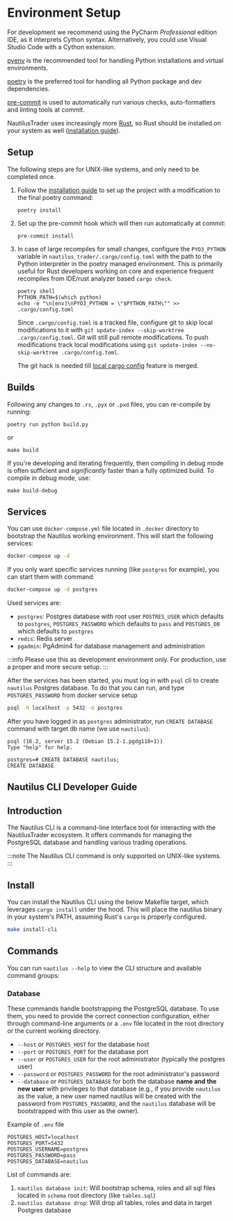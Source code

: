 # Environment Setup

For development we recommend using the PyCharm *Professional* edition IDE, as it interprets Cython syntax. Alternatively, you could use Visual Studio Code with a Cython extension.

[pyenv](https://github.com/pyenv/pyenv) is the recommended tool for handling Python installations and virtual environments.

[poetry](https://python-poetry.org/) is the preferred tool for handling all Python package and dev dependencies.

[pre-commit](https://pre-commit.com/) is used to automatically run various checks, auto-formatters and linting tools at commit.

NautilusTrader uses increasingly more [Rust](https://www.rust-lang.org), so Rust should be installed on your system as well
([installation guide](https://www.rust-lang.org/tools/install)).

## Setup

The following steps are for UNIX-like systems, and only need to be completed once.

1. Follow the [installation guide](../getting_started/installation.md) to set up the project with a modification to the final poetry command:

       poetry install

2. Set up the pre-commit hook which will then run automatically at commit:

       pre-commit install

3. In case of large recompiles for small changes, configure the `PYO3_PYTHON` variable in `nautilus_trader/.cargo/config.toml` with the path to the Python interpreter in the poetry managed environment. This is primarily useful for Rust developers working on core and experience frequent recompiles from IDE/rust analyzer based `cargo check`.

    ```
    poetry shell
    PYTHON_PATH=$(which python)
    echo -e "\n[env]\nPYO3_PYTHON = \"$PYTHON_PATH\"" >> .cargo/config.toml
    ```

    Since `.cargo/config.toml` is a tracked file, configure git to skip local modifications to it with `git update-index --skip-worktree .cargo/config.toml`. Git will still pull remote modifications. To push modifications track local modifications using `git update-index --no-skip-worktree .cargo/config.toml`.

    The git hack is needed till [local cargo config](https://github.com/rust-lang/cargo/issues/7723) feature is merged.

## Builds

Following any changes to `.rs`, `.pyx` or `.pxd` files, you can re-compile by running:

    poetry run python build.py

or

    make build

If you're developing and iterating frequently, then compiling in debug mode is often sufficient and *significantly* faster than a fully optimized build.
To compile in debug mode, use:

    make build-debug

## Services

You can use `docker-compose.yml` file located in `.docker` directory
to bootstrap the Nautilus working environment. This will start the following services:

```bash
docker-compose up -d
```

If you only want specific services running (like `postgres` for example), you can start them with command:

```bash
docker-compose up -d postgres
```

Used services are:

- `postgres`: Postgres database with root user `POSTRES_USER` which defaults to `postgres`, `POSTGRES_PASSWORD` which defaults to `pass` and `POSTGRES_DB` which defaults to `postgres`
- `redis`: Redis server
- `pgadmin`: PgAdmin4 for database management and administration

:::info
Please use this as development environment only. For production, use a proper and more secure setup.
:::

After the services has been started, you must log in with `psql` cli to create `nautilus` Postgres database.
To do that you can run, and type `POSTGRES_PASSWORD` from docker service setup

```bash
psql -h localhost -p 5432 -U postgres
```

After you have logged in as `postgres` administrator, run `CREATE DATABASE` command with target db name (we use `nautilus`):

```
psql (16.2, server 15.2 (Debian 15.2-1.pgdg110+1))
Type "help" for help.

postgres=# CREATE DATABASE nautilus;
CREATE DATABASE

```

## Nautilus CLI Developer Guide

## Introduction

The Nautilus CLI is a command-line interface tool for interacting with the NautilusTrader ecosystem.
It offers commands for managing the PostgreSQL database and handling various trading operations.

:::note
The Nautilus CLI command is only supported on UNIX-like systems.
:::

## Install

You can install the Nautilus CLI using the below Makefile target, which leverages `cargo install` under the hood.
This will place the nautilus binary in your system's PATH, assuming Rust's `cargo` is properly configured.

```bash
make install-cli
```

## Commands

You can run `nautilus --help` to view the CLI structure and available command groups:

### Database

These commands handle bootstrapping the PostgreSQL database.
To use them, you need to provide the correct connection configuration,
either through command-line arguments or a `.env` file located in the root directory or the current working directory.

- `--host` or `POSTGRES_HOST` for the database host
- `--port` or `POSTGRES_PORT` for the database port
- `--user` or `POSTGRES_USER` for the root administrator (typically the postgres user)
- `--password` or `POSTGRES_PASSWORD` for the root administrator's password
- `--database` or `POSTGRES_DATABASE` for both the database **name and the new user** with privileges to that database
    (e.g., if you provide `nautilus` as the value, a new user named nautilus will be created with the password from `POSTGRES_PASSWORD`, and the `nautilus` database will be bootstrapped with this user as the owner).

Example of `.env` file

```
POSTGRES_HOST=localhost
POSTGRES_PORT=5432
POSTGRES_USERNAME=postgres
POSTGRES_PASSWORD=pass
POSTGRES_DATABASE=nautilus
```

List of commands are:

1. `nautilus database init`: Will bootstrap schema, roles and all sql files located in `schema` root directory (like `tables.sql`)
2. `nautilus database drop`: Will drop all tables, roles and data in target Postgres database
